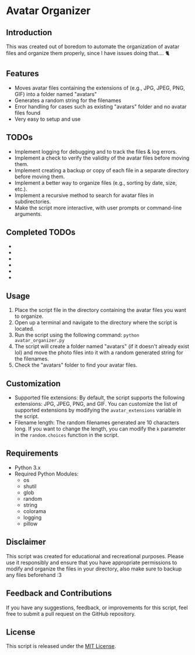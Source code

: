 # Avatar Organizer

## Introduction
This was created out of boredom to automate the organization of avatar files and organize them properly, since I have issues doing that.... 🐈

## Features
- Moves avatar files containing the extensions of (e.g., JPG, JPEG, PNG, GIF) into a folder named "avatars"
- Generates a random string for the filenames
- Error handling for cases such as existing "avatars" folder and no avatar files found
- Very easy to setup and use

## TODOs
- Implement logging for debugging and to track the files & log errors.
- Implement a check to verify the validity of the avatar files before moving them.
- Implement creating a backup or copy of each file in a separate directory before moving them.
- Implement a better way to organize files (e.g., sorting by date, size, etc.).
- Implement a recursive method to search for avatar files in subdirectories.
- Make the script more interactive, with user prompts or command-line arguments.

## Completed TODOs
-
-
-
-
-
-

## Usage
1. Place the script file in the directory containing the avatar files you want to organize.
2. Open up a terminal and navigate to the directory where the script is located.
3. Run the script using the following command: `python avatar_organizer.py`
4. The script will create a folder named "avatars" (if it doesn't already exist lol) and move the photo files into it with a random generated string for the filenames.
5. Check the "avatars" folder to find your avatar files.

## Customization
- Supported file extensions: By default, the script supports the following extensions: JPG, JPEG, PNG, and GIF. You can customize the list of supported extensions by modifying the `avatar_extensions` variable in the script.
- Filename length: The random filenames generated are 10 characters long. If you want to change the length, you can modify the `k` parameter in the `random.choices` function in the script.


## Requirements
- Python 3.x
- Required Python Modules:
  - os
  - shutil
  - glob
  - random
  - string
  - colorama
  - logging
  - pillow

## Disclaimer
This script was created for educational and recreational purposes. Please use it responsibly and ensure that you have appropriate permissions to modify and organize the files in your directory, also make sure to backup any files beforehand :3

## Feedback and Contributions
If you have any suggestions, feedback, or improvements for this script, feel free to submit a pull request on the GitHub repository.

## License
This script is released under the [MIT License](LICENSE).
